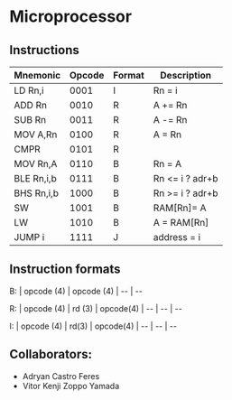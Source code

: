 # Microprocessor

## Instructions

| Mnemonic   | Opcode | Format | Description
| --         |--      |--      | --
| LD Rn,i    | 0001   |  I     | Rn = i
| ADD Rn     | 0010   |  R     | A += Rn
| SUB Rn     | 0011   |  R     | A -= Rn
| MOV A,Rn   | 0100   |  R     | A = Rn
| CMPR       | 0101   |  R     | 
| MOV Rn,A   | 0110   |  B     | Rn = A
| BLE Rn,i,b | 0111   |  B     | Rn <= i ? adr+b 
| BHS Rn,i,b | 1000   |  B     | Rn >= i ? adr+b
| SW         | 1001   |  B     | RAM[Rn]= A
| LW         | 1010   |  B     | A =  RAM[Rn]
| JUMP i     | 1111   |  J     | address = i

## Instruction formats

B:
| opcode (4) | opcode (4)
| --      | --

R:
| opcode (4) | rd (3) | opcode(4)
| --      | --    | --    

I: 
| opcode (4)  | rd(3) | opcode(4)
| --      | --    | --




## Collaborators:
- Adryan Castro Feres
- Vitor Kenji Zoppo Yamada
